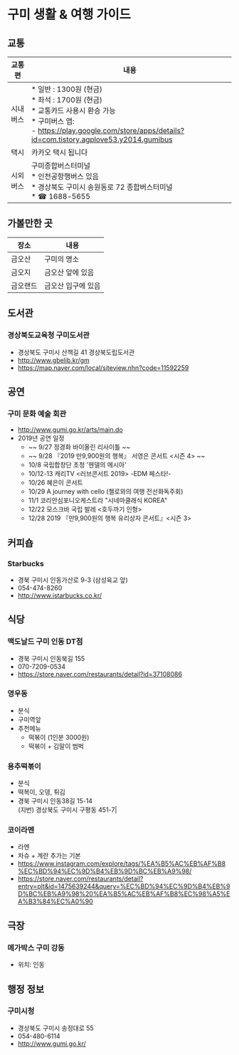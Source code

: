 
# 구미 생활 & 여행 가이드

## 교통

교통편| 내용  
--------|---------------------------------------------------------------------------------------------------
시내버스 |* 일반 : 1300원 (현금)<br>* 좌석 : 1700원 (현금)  <br>* 교통카드 사용시 환승 가능<br>* 구미버스 앱:<br>  - https://play.google.com/store/apps/details?id=com.tistory.agplove53.y2014.gumibus<br> 
택시     | 카카오 택시 됩니다  
시외버스 | 구미종합버스터미널<br>* 인천공항행버스 있음<br>* 경상북도 구미시 송원동로 72 종합버스터미널<br>* ☎ 1688-5655


## 가볼만한 곳

장소    | 내용
--------|----------------------------------------------
금오산  | 구미의 명소
금오지  | 금오산 앞에 있음
금오랜드| 금오산 입구에 있음

## 도서관
### 경상북도교육청 구미도서관
* 경상북도 구미시 산책길 41 경상북도립도서관
* http://www.gbelib.kr/gm
* https://map.naver.com/local/siteview.nhn?code=11592259

## 공연

### 구미 문화 예술 회관
* http://www.gumi.go.kr/arts/main.do
* 2019년 공연 일정  
  *  ~~ 9/27 정경화 바이올린 리사이틀 ~~
  *  ~~ 9/28 『2019 만9,900원의 행복』 서영은 콘서트 <시즌 4> ~~
  *  10/8 국립합창단 초청 '헨델의 메시아'
  *  10/12-13 캐리TV <러브콘서트 2019> -EDM 페스타!-
  *  10/26 혜은이 콘서트
  *  10/29 A journey with cello (첼로와의 여행 전선화독주회)
  *  11/1 코리안심포니오케스트라 "시네마클래식 KOREA"
  *  12/22  모스크바 국립 발레 <호두까기 인형>
  *  12/28 2019 『만9,900원의 행복 유리상자 콘서트』<시즌 3>

## 커피숍

### Starbucks
* 경북 구미시 인동가산로 9-3 (삼성육교 앞)
* 054-474-8260
* http://www.istarbucks.co.kr/


## 식당

### 맥도날드 구미 인동 DT점
* 경북 구미시 인동북길 155
* 070-7209-0534
* https://store.naver.com/restaurants/detail?id=37108086


### 영우동
* 분식
* 구미역앞
* 추천메뉴
	* 떡볶이 (1인분 3000원)
	* 떡볶이 + 김말이 범벅

### 용추떡볶이
* 분식
* 떡복이, 오뎅, 튀김
* 경북 구미시 인동38길 15-14<br>(지번) 경상북도 구미시 구평동 451-7|

### 코이라멘
* 라멘
* 차슈 + 계란 추가는 기본
* https://www.instagram.com/explore/tags/%EA%B5%AC%EB%AF%B8%EC%BD%94%EC%9D%B4%EB%9D%BC%EB%A9%98/
* https://store.naver.com/restaurants/detail?entry=plt&id=1475639244&query=%EC%BD%94%EC%9D%B4%EB%9D%BC%EB%A9%98%20%EA%B5%AC%EB%AF%B8%EC%98%A5%EA%B3%84%EC%A0%90

## 극장

### 메가박스 구미 강동  
* 위치: 인동    

## 행정 정보

### 구미시청 
* 경상북도 구미시 송정대로 55
* 054-480-6114
* http://www.gumi.go.kr/ 